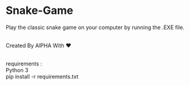 # Snake-Game
Play the classic snake game on your computer by running the .EXE file.<br><br>

Created By AlPHA With ❤️<br><br>

requirements :<br>
Python 3<br>
pip install -r requirements.txt
